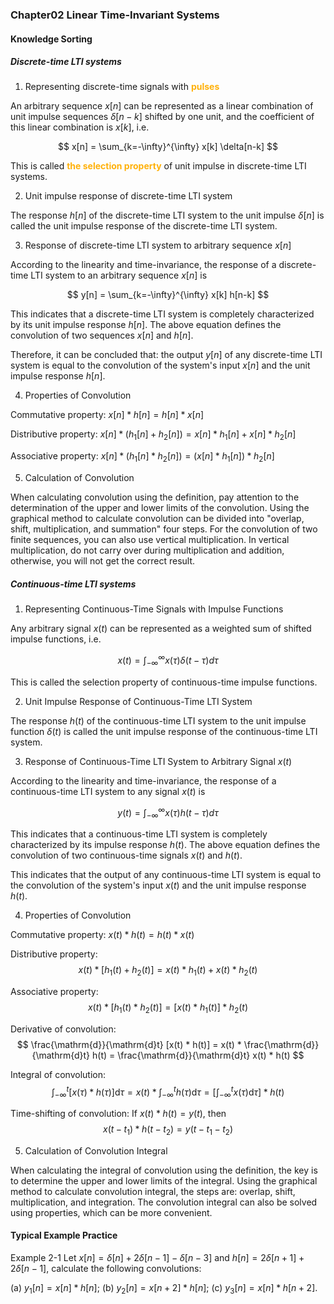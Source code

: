 ### Chapter02 Linear Time-Invariant Systems

#### Knowledge Sorting

##### Discrete-time LTI systems

1. Representing discrete-time signals with <span style="font-weight:bold; color:rgb(255, 177, 10)">pulses</span>

An arbitrary sequence $x[n]$ can be represented as a linear combination of unit impulse sequences $\delta[n-k]$ shifted by one unit, and the coefficient of this linear combination is $x[k]$, i.e.

$$
x[n] = \sum_{k=-\infty}^{\infty} x[k] \delta[n-k]
$$

This is called <span style="font-weight:bold; color:rgb(255, 177, 10)">the selection property</span> of unit impulse in discrete-time LTI systems.

2. Unit impulse response of discrete-time LTI system

The response $h[n]$ of the discrete-time LTI system to the unit impulse $\delta[n]$ is called the unit impulse response of the discrete-time LTI system.

3. Response of discrete-time LTI system to arbitrary sequence $x[n]$

According to the linearity and time-invariance, the response of a discrete-time LTI system to an arbitrary sequence $x[n]$ is

$$
y[n] = \sum_{k=-\infty}^{\infty} x[k] h[n-k]
$$

This indicates that a discrete-time LTI system is completely characterized by its unit impulse response $h[n]$. The above equation defines the convolution of two sequences $x[n]$ and $h[n]$.

Therefore, it can be concluded that: the output $y[n]$ of any discrete-time LTI system is equal to the convolution of the system's input $x[n]$ and the unit impulse response $h[n]$.

4. Properties of Convolution

Commutative property: $x[n] * h[n] = h[n] * x[n]$

Distributive property: $x[n] * (h_1[n] + h_2[n]) = x[n] * h_1[n] + x[n] * h_2[n]$

Associative property: $x[n] * (h_1[n] * h_2[n]) = (x[n] * h_1[n]) * h_2[n]$

5. Calculation of Convolution

When calculating convolution using the definition, pay attention to the determination of the upper and lower limits of the convolution.
Using the graphical method to calculate convolution can be divided into "overlap, shift, multiplication, and summation" four steps.
For the convolution of two finite sequences, you can also use vertical multiplication. In vertical multiplication, do not carry over during multiplication and addition, otherwise, you will not get the correct result.

##### Continuous-time LTI systems

1. Representing Continuous-Time Signals with Impulse Functions

Any arbitrary signal $x(t)$ can be represented as a weighted sum of shifted impulse functions, i.e.

$$
x(t) = \int_{-\infty}^{\infty} x(\tau) \delta(t - \tau) d\tau
$$

This is called the selection property of continuous-time impulse functions.

2. Unit Impulse Response of Continuous-Time LTI System

The response $h(t)$ of the continuous-time LTI system to the unit impulse function $\delta(t)$ is called the unit impulse response of the continuous-time LTI system.

3. Response of Continuous-Time LTI System to Arbitrary Signal $x(t)$

According to the linearity and time-invariance, the response of a continuous-time LTI system to any signal $x(t)$ is

$$
y(t) = \int_{-\infty}^{\infty} x(\tau) h(t - \tau) d\tau
$$

This indicates that a continuous-time LTI system is completely characterized by its impulse response $h(t)$. The above equation defines the convolution of two continuous-time signals $x(t)$ and $h(t)$.

This indicates that the output of any continuous-time LTI system is equal to the convolution of the system's input $x(t)$ and the unit impulse response $h(t)$.

4. Properties of Convolution

Commutative property: $x(t) * h(t) = h(t) * x(t)$

Distributive property:
$$
x(t) * [h_1(t) + h_2(t)] = x(t) * h_1(t) + x(t) * h_2(t)
$$

Associative property:
$$
x(t) * [h_1(t) * h_2(t)] = [x(t) * h_1(t)] * h_2(t)
$$

Derivative of convolution:
$$
\frac{\mathrm{d}}{\mathrm{d}t} [x(t) * h(t)] = x(t) * \frac{\mathrm{d}}{\mathrm{d}t} h(t) = \frac{\mathrm{d}}{\mathrm{d}t} x(t) * h(t)
$$

Integral of convolution:
$$
\int_{-\infty}^t [x(\tau) * h(\tau)] \mathrm{d}\tau = x(t) * \int_{-\infty}^t h(\tau) \mathrm{d}\tau = \left[ \int_{-\infty}^t x(\tau) \mathrm{d}\tau \right] * h(t)
$$

Time-shifting of convolution: If $x(t) * h(t) = y(t)$, then
$$
x(t-t_1) * h(t-t_2) = y(t-t_1-t_2)
$$

5. Calculation of Convolution Integral

When calculating the integral of convolution using the definition, the key is to determine the upper and lower limits of the integral.
Using the graphical method to calculate convolution integral, the steps are: overlap, shift, multiplication, and integration.
The convolution integral can also be solved using properties, which can be more convenient.

#### Typical Example Practice

Example 2-1 Let $x[n] = \delta[n] + 2\delta[n-1] - \delta[n-3]$ and $h[n] = 2\delta[n+1] + 2\delta[n-1]$, calculate the following convolutions:

(a) $y_1[n] = x[n] * h[n]$; (b) $y_2[n] = x[n+2] * h[n]$; (c) $y_3[n] = x[n] * h[n+2]$.
